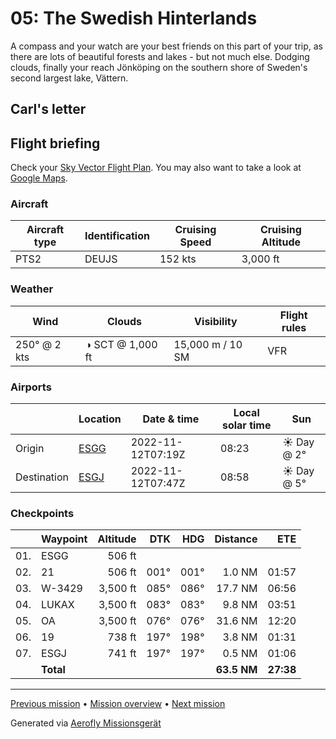 05: The Swedish Hinterlands
==================

A compass and your watch are your best friends on this part of your trip, as there are lots of beautiful forests and lakes - but not much else. Dodging clouds, finally your reach Jönköping on the southern shore of Sweden's second largest lake, Vättern.

Carl's letter
-------------

>

Flight briefing
---------------

Check your [Sky Vector Flight Plan](https://skyvector.com/?ll=57.67479433048351,12.297585245182772&chart=301&zoom=3&fpl=N0152A030%20ESGG%205742N01251E%205743N01309E%205750N01407E%20ESGJ). You may also want to take a look at [Google Maps](https://www.google.com/maps/@?api=1&map_action=map&center=57.67479433048351,12.297585245182772&zoom=12&basemap=terrain).

### Aircraft

| Aircraft type | Identification | Cruising Speed | Cruising Altitude |
|---------------|----------------|----------------|-------------------|
| PTS2 | DEUJS | 152 kts | 3,000 ft |

### Weather

| Wind | Clouds | Visibility | Flight rules |
|------|--------|------------|--------------|
| 250° @ 2 kts | ◑ SCT @ 1,000 ft | 15,000 m / 10 SM | VFR |

### Airports

|             | Location | Date & time | Local solar time | Sun |
|-------------|----------|-------------|------------------|-----|
| Origin      | [ESGG](https://skyvector.com/airport/ESGG) | 2022-11-12T07:19Z | 08:23 | ☀ Day @ 2° |
| Destination | [ESGJ](https://skyvector.com/airport/ESGJ) | 2022-11-12T07:47Z | 08:58 | ☀ Day @ 5° |

### Checkpoints

|     | Waypoint  | Altitude  | DTK  | HDG  | Distance |   ETE |
|:---:|-----------|----------:|-----:|-----:|---------:|------:|
| 01. | ESGG      |    506 ft |      |      |          |       |
| 02. | 21        |    506 ft | 001° | 001° |   1.0 NM | 01:57 |
| 03. | W-3429    |  3,500 ft | 085° | 086° |  17.7 NM | 06:56 |
| 04. | LUKAX     |  3,500 ft | 083° | 083° |   9.8 NM | 03:51 |
| 05. | OA        |  3,500 ft | 076° | 076° |  31.6 NM | 12:20 |
| 06. | 19        |    738 ft | 197° | 198° |   3.8 NM | 01:31 |
| 07. | ESGJ      |    741 ft | 197° | 197° |   0.5 NM | 01:06 |
|     | **Total** |           |      |      | **63.5 NM** | **27:38** |

----

[Previous mission](./04_letters_to_america.md) • [Mission overview](./README.md) • [Next mission](./06_the_lake_where_gripens_play.md)

Generated via [Aerofly Missionsgerät](https://github.com/fboes/aerofly-missions)
